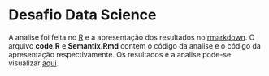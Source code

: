 # Desafio Data Science
A analise foi feita no [R](https://www.r-project.org/) e a apresentação dos resultados no [rmarkdown](https://rmarkdown.rstudio.com/). O arquivo **code.R** e **Semantix.Rmd** contem o código da analise e o código da apresentação respectivamente. Os resultados e a analise pode-se visualizar [aqui](https://htmlpreview.github.io/?https://github.com/afflorezr/test/blob/master/Semantix.html).
